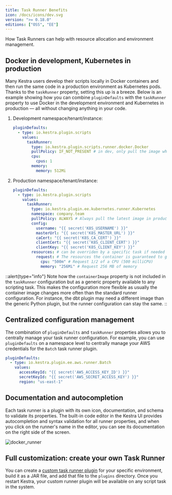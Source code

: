 ```yaml
---
title: Task Runner Benefits
icon: /docs/icons/dev.svg
version: ">= 0.18.0"
editions: ["OSS", "EE"]
---
```


How Task Runners can help with resource allocation and environment management.

## Docker in development, Kubernetes in production
Many Kestra users develop their scripts locally in Docker containers and then run the same code in a production environment as Kubernetes pods. Thanks to the `taskRunner` property, setting this up is a breeze. Below is an example showing how you can combine `pluginDefaults` with the `taskRunner` property to use Docker in the development environment and Kubernetes in production — all without changing anything in your code.

1. Development namespace/tenant/instance:

    ```yaml
    pluginDefaults:
      - type: io.kestra.plugin.scripts
        values:
          taskRunner:
            type: io.kestra.plugin.scripts.runner.docker.Docker
            pullPolicy: IF_NOT_PRESENT # in dev, only pull the image when needed
            cpu:
              cpus: 1
            memory:
              memory: 512Mi
    ```

2. Production namespace/tenant/instance:

    ```yaml
    pluginDefaults:
      - type: io.kestra.plugin.scripts
        values:
          taskRunner:
            type: io.kestra.plugin.ee.kubernetes.runner.Kubernetes
            namespace: company.team
            pullPolicy: ALWAYS # Always pull the latest image in production
            config:
              username: "{{ secret('K8S_USERNAME') }}"
              masterUrl: "{{ secret('K8S_MASTER_URL') }}"
              caCert: "{{ secret('K8S_CA_CERT') }}"
              clientCert: "{{ secret('K8S_CLIENT_CERT') }}"
              clientKey: "{{ secret('K8S_CLIENT_KEY') }}"
            resources: # can be overriden by a specific task if needed
              request: # The resources the container is guaranteed to get
                cpu: "500m" # Request 1/2 of a CPU (500 milliCPU)
                memory: "256Mi" # Request 256 MB of memory
    ```

::alert{type="info"}
Note how the `containerImage` property is not included in the `taskRunner` configuration but as a generic property available to any scripting task. This makes the configuration more flexible as usually the container image changes more often than the standard runner configuration. For instance, the dbt plugin may need a different image than the generic Python plugin, but the runner configuration can stay the same.
::

## Centralized configuration management

The combination of `pluginDefaults` and `taskRunner` properties allows you to centrally manage your task runner configuration. For example, you can use `pluginDefaults` on a namespace level to centrally manage your AWS credentials for the `Batch` task runner plugin.

```yaml
pluginDefaults:
  - type: io.kestra.plugin.ee.aws.runner.Batch
    values:
      accessKeyId: "{{ secret('AWS_ACCESS_KEY_ID') }}"
      secretKeyId: "{{ secret('AWS_SECRET_ACCESS_KEY') }}"
      region: "us-east-1"
```

## Documentation and autocompletion

Each task runner is a plugin with its own icon, documentation, and schema to validate its properties. The built-in code editor in the Kestra UI provides autocompletion and syntax validation for all runner properties, and when you click on the runner's name in the editor, you can see its documentation on the right side of the screen.

![docker_runner](/docs/concepts/docker_runner.png)

## Full customization: create your own Task Runner

You can create a [custom task runner plugin](../../15.how-to-guides/custom-plugin.md) for your specific environment, build it as a JAR file, and add that file to the `plugins` directory. Once you restart Kestra, your custom runner plugin will be available on any script task in the system.
